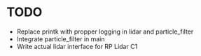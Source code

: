 # TODO

- Replace printk with propper logging in lidar and particle_filter
- Integrate particle_filter in main
- Write actual lidar interface for RP Lidar C1 